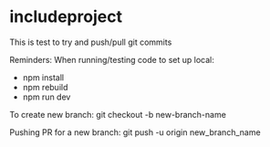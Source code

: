 # includeproject
This is test to try and push/pull git commits

Reminders: 
When running/testing code to set up local:
-	npm install
- npm rebuild
- npm run dev

To create new branch:
git checkout -b new-branch-name

Pushing PR for a new branch:
git push -u origin new_branch_name
